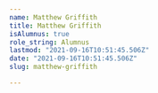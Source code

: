 ```yaml
---
name: Matthew Griffith
title: Matthew Griffith
isAlumnus: true
role_string: Alumnus
lastmod: "2021-09-16T10:51:45.506Z"
date: "2021-09-16T10:51:45.506Z"
slug: matthew-griffith

---
```

